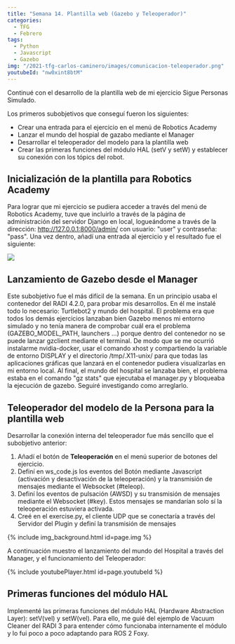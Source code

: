```yaml
---
title: "Semana 14. Plantilla web (Gazebo y Teleoperador)"
categories:
  - TFG
  - Febrero
tags:
  - Python
  - Javascript
  - Gazebo
img: "/2021-tfg-carlos-caminero/images/comunicacion-teleoperador.png"
youtubeId: "nw0xint8btM"
---
```


Continué con el desarrollo de la plantilla web de mi ejercicio Sigue Personas Simulado.  

Los primeros subobjetivos que conseguí fueron los siguientes:
* Crear una entrada para el ejercicio en el menú de Robotics Academy
* Lanzar el mundo del hospial de gazabo mediante el Manager
* Desarrollar el teleoperador del modelo para la plantilla web
* Crear las primeras funciones del módulo HAL (setV y setW) y establecer su conexión con los tópics del robot.

## Inicialización de la plantilla para Robotics Academy
Para lograr que mi ejercicio se pudiera acceder a través del menú de Robotics Academy, tuve que incluirlo a través de la página de administración del servidor Django en local, logueándome a través de la dirección: http://127.0.0.1:8000/admin/ con usuario: "user" y contraseña: "pass". Una vez dentro, añadí una entrada al ejercicio y el resultado fue el siguiente:

![](/2021-tfg-carlos-caminero/images/menu-ra-foxy.png)

## Lanzamiento de Gazebo desde el Manager
Este subobjetivo fue el más difícil de la semana. En un principio usaba el contenedor del RADI 4.2.0, para probar mis desarrollos. En él me instalé todo lo necesario: Turtlebot2 y mundo del hospital. El problema era que todos los demás ejercicios lanzaban bien Gazebo menos mi entorno simulado y no tenía manera de comprobar cuál era el problema (GAZEBO_MODEL_PATH, launchers ...) porque dentro del contenedor no se puede lanzar gzclient mediante el terminal. De modo que se me ocurrió instalarme nvidia-docker, usar el comando xhost y compartiendo la variable de entorno DISPLAY y el directorio /tmp/.X11-unix/ para que todas las aplicaciones gráficas que lanzará en el contenedor pudiera visualizarlas en mi entorno local. Al final, el mundo del hospital se lanzaba bien, el problema estaba en el comando "gz stats" que ejecutaba el manager.py y bloqueaba la ejecución de gazebo. Seguiré investigando como arreglarlo.


## Teleoperador del modelo de la Persona para la plantilla web
Desarrollar la conexión interna del teleoperador fue más sencillo que el subobjetivo anterior:  

1. Añadí el botón de **Teleoperación** en el menú superior de botones del ejercicio.
2. Definí en ws_code.js los eventos del Botón mediante Javascript (activación y desactivación de la teleoperación) y la transmisión de mensajes mediante el Websocket (#teleop).
3. Definí los eventos de pulsación (AWSD) y su transmisión de mensajes mediante el Websocket (#key). Estos mensajes se mandarían solo sí la teleoperación estuviera activada.
4. Creé en el exercise.py, el cliente UDP que se conectaría a través del Servidor del Plugin y definí la transmisión de mensajes

{% include img_background.html id=page.img %}

A continuación muestro el lanzamiento del mundo del Hospital a través del Manager, y el funcionamiento del Teleoperador:

{% include youtubePlayer.html id=page.youtubeId %}

## Primeras funciones del módulo HAL
Implementé las primeras funciones del módulo HAL (Hardware Abstraction Layer): setV(vel) y setW(vel). Para ello, me guié del ejemplo de Vacuum Cleaner del RADI 3 para entender cómo funcionaba internamente el módulo y lo fui poco a poco adaptando para ROS 2 Foxy.
